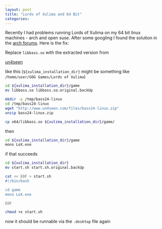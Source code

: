 ```yaml
---
layout: post
title: "Lords of Xulima and 64 Bit"
categories:
---
```


Recently I had problems running Lords of Xulima on my 64 bit linux machines - arch and open suse. After some googling I found the solution in the [arch forums](https://bbs.archlinux.org/viewtopic.php?id=206520). Here is the fix:

Replace `libbass.so` with the extracted version from

[un4seen](http://www.un4seen.com/download.php?bass24-linux)

like this (`${xulima_installation_dir}` might be something like `/home/user/GOG Games/Lords of Xulima`)

``` bash
cd ${xulima_installation_dir}/game
mv libbass.so libbass.so.original.backUp

mkdir -p /tmp/bass24-linux
cd /tmp/bass24-linux
wget "http://www.un4seen.com/files/bass24-linux.zip"
unzip bass24-linux.zip

cp x64/libbass.so ${xulima_installation_dir}/game/
```

then

``` bash
cd ${xulima_installation_dir}/game
mono LoX.exe
```

if that succeeds

``` bash
cd ${xulima_installation_dir}
mv start.sh start.sh.original.backUp

cat << EOF > start.sh
#!/bin/bash

cd game
mono LoX.exe

EOF

chmod +x start.sh

```

now it should be runnable via the `.desktop` file again
